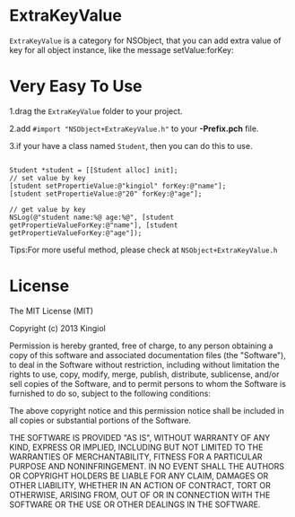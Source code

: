 ExtraKeyValue
=============

`ExtraKeyValue` is a category for NSObject, that you can add extra value of key for all object instance, like the message setValue:forKey: 

Very Easy To Use
================

1.drag the `ExtraKeyValue` folder to your project.

2.add `#import "NSObject+ExtraKeyValue.h"` to your **-Prefix.pch** file.

3.if your have a class named `Student`, then you can do this to use.

```

Student *student = [[Student alloc] init];
// set value by key
[student setPropertieValue:@"kingiol" forKey:@"name"];
[student setPropertieValue:@"20" forKey:@"age"];

// get value by key
NSLog(@"student name:%@ age:%@", [student getPropertieValueForKey:@"name"], [student getPropertieValueForKey:@"age"]);

```

Tips:For more useful method, please check at `NSObject+ExtraKeyValue.h`

License
=======
The MIT License (MIT)

Copyright (c) 2013 Kingiol

Permission is hereby granted, free of charge, to any person obtaining a copy of
this software and associated documentation files (the "Software"), to deal in
the Software without restriction, including without limitation the rights to
use, copy, modify, merge, publish, distribute, sublicense, and/or sell copies of
the Software, and to permit persons to whom the Software is furnished to do so,
subject to the following conditions:

The above copyright notice and this permission notice shall be included in all
copies or substantial portions of the Software.

THE SOFTWARE IS PROVIDED "AS IS", WITHOUT WARRANTY OF ANY KIND, EXPRESS OR
IMPLIED, INCLUDING BUT NOT LIMITED TO THE WARRANTIES OF MERCHANTABILITY, FITNESS
FOR A PARTICULAR PURPOSE AND NONINFRINGEMENT. IN NO EVENT SHALL THE AUTHORS OR
COPYRIGHT HOLDERS BE LIABLE FOR ANY CLAIM, DAMAGES OR OTHER LIABILITY, WHETHER
IN AN ACTION OF CONTRACT, TORT OR OTHERWISE, ARISING FROM, OUT OF OR IN
CONNECTION WITH THE SOFTWARE OR THE USE OR OTHER DEALINGS IN THE SOFTWARE.